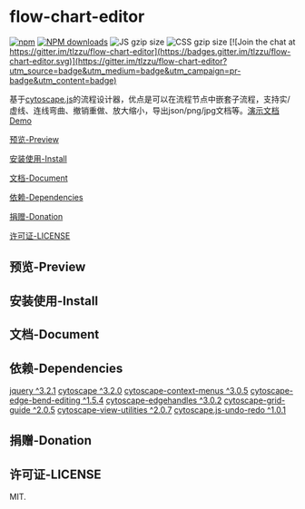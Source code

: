 # flow-chart-editor

[![npm](https://img.shields.io/npm/v/flow-chart-editor.svg?maxAge=3600)](https://www.npmjs.com/package/flow-chart-editor)
[![NPM downloads](http://img.shields.io/npm/dm/flow-chart-editor.svg)](https://npmjs.org/package/flow-chart-editor)
![JS gzip size](http://img.badgesize.io/tlzzu/flow-chart-editor/master/lib/index.js.svg?compression=gzip&label=gzip%20size:%20JS)
![CSS gzip size](http://img.badgesize.io/tlzzu/flow-chart-editor/master/lib/style.css.svg?compression=gzip&label=gzip%20size:%20CSS)
[![Join the chat at https://gitter.im/tlzzu/flow-chart-editor](https://badges.gitter.im/tlzzu/flow-chart-editor.svg)](https://gitter.im/tlzzu/flow-chart-editor?utm_source=badge&utm_medium=badge&utm_campaign=pr-badge&utm_content=badge)

基于[cytoscape.js](https://github.com/cytoscape/cytoscape.js)的流程设计器，优点是可以在流程节点中嵌套子流程，支持实/虚线、连线弯曲、撤销重做、放大缩小，导出json/png/jpg文档等。[演示文档Demo](https://tlzzu.github.io/flow-chart-editor/dist/index.html)

[预览-Preview](#预览-Preview)

[安装使用-Install](#安装使用-Install)

[文档-Document](#文档-Document)

[依赖-Dependencies](#依赖-Dependencies)

[捐赠-Donation](#捐赠-Donation)

[许可证-LICENSE](#许可证-LICENSE)


## 预览-Preview

## 安装使用-Install

## 文档-Document

## 依赖-Dependencies

[jquery ^3.2.1](https://github.com/jquery/jquery)
[cytoscape ^3.2.0](https://github.com/cytoscape/cytoscape.js)
[cytoscape-context-menus ^3.0.5](https://github.com/iVis-at-Bilkent/cytoscape.js-context-menus)
[cytoscape-edge-bend-editing ^1.5.4](https://github.com/iVis-at-Bilkent/cytoscape.js-edge-bend-editing)
[cytoscape-edgehandles ^3.0.2](https://github.com/cytoscape/cytoscape.js-edgehandles)
[cytoscape-grid-guide ^2.0.5](https://github.com/iVis-at-Bilkent/cytoscape.js-grid-guide)
[cytoscape-view-utilities ^2.0.7](https://github.com/iVis-at-Bilkent/cytoscape.js-view-utilities)
[cytoscape.js-undo-redo ^1.0.1](https://github.com/iVis-at-Bilkent/cytoscape.js-undo-redo)

## 捐赠-Donation

## 许可证-LICENSE

MIT.